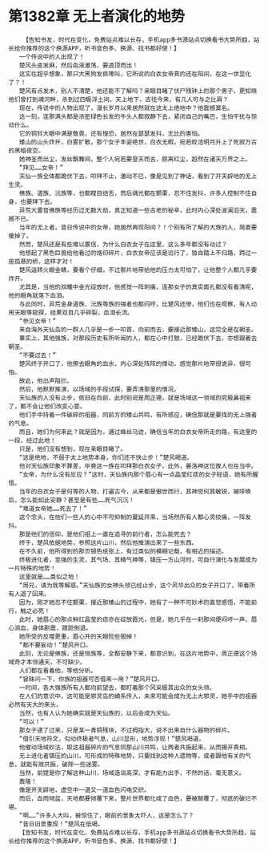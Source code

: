 # 第1382章 无上者演化的地势
        【告知书友，时代在变化，免费站点难以长存，手机app多书源站点切换看书大势所趋，站长给你推荐的这个换源APP，听书音色多、换源、找书都好使！】
       一个传说中的人出现了！
       楚风头皮发麻，然后血液激荡，要透顶而出！
       这实在超乎想象，那只大黑狗发疯嚎叫，它所说的白衣女帝真的还在阳间，在这一世显化了？！
       楚风有点发木，别人不清楚，他还能不了解吗？亲眼目睹了伏尸残钟上的那个男子，更知晓他们曾打到魂河畔，杀到过四极浮土间，天上地下，古往今来，有几人可与之比肩？
       现在，传说中的人物出现了，漫长岁月以来居然就在这太上绝地中？他震撼莫名。
       这一刻，连那满头都是浓密绿色长发的牛头人都寂静下去，紧闭自己的嘴巴，生怕干扰与惊动什么。
       它的铜铃大眼中满是敬畏，还有惶恐，居然在瑟瑟发抖，无比的害怕。
       矮山的山头炸开，白雾扩散，那个女子丰姿绝世，白衣无暇，宛若皎洁明月升上了死寂万古的黑暗夜空。
       她神圣而出尘，发丝飘舞间，整个人宛若要登天而去，脱离红尘，超然在诸天万界之上。
       “拜见……女帝！”
       天仙一族全体都跪伏下去，叩拜不止，激动不已，像是见到了神话，看到了开天辟地的无上生灵。
       佛族、道族、沅族等，也都瞠目结舌，而后魂光都在颤栗，忍不住发抖，许多人控制不住自身，也要拜下去。
       异荒大雷音佛族等经历过无数大劫，真正知道一些古老的秘辛，此时内心深处波澜滔天，震撼不已。
       当年的无上者，昔日传说中的女帝，她居然再现阳间？！个别有所了解的大族的人，简直要傻掉了。
       然而，楚风还是有些难以置信，为什么白衣女子在这里，这么多年都没有动过？
       他想起了黑色巨兽给他看过的烙印碎片，白衣女帝应该是远行了，独自踏上不归路，跨过一座孤悬的桥，这样才对！
       楚风运转火眼金睛，要看个仔细，不过那片地带给他的压力太可怕了，让他整个人都几乎要炸开。
       尤其是，当他的双瞳中金光绽放时，他感觉一阵刺痛，连那女子的真实面孔都没有看清呢，他的眼角就落下血泪。
       与此同时，异荒金身道族、沅族等族的强者也都闷哼，比楚风还惨，他们也在观察，有人动用天眼等窥探，结果双目几乎碎裂，血泪长流。
       “参见女帝！”
       来自海外天仙岛的一群人几乎是一步一叩首，向前而去，要接近那矮山，这完全是在朝圣。
       事实上，其他强族，对那段历史有所听闻的人，都在心中打鼓，已经跪伏下去，亦想跟着去朝圣。
       “不要过去！”
       楚风终于开口了，他擦去眼角的血水，内心深处阵阵的悸动，感觉那片地带很诡异，很可怕。
       故此，他出声阻拦。
       然后，他默默推演，以场域的手段试探，要弄清那里的情况。
       天仙族的人没有止步，依旧在向前，此时别说是周正德，就是场域这一领域的究极鼻祖来了，都不会让他们改变心意。
       他们手中持着一件破碎的祖器，同前方的矮山共鸣，有所感应，确信那就是要找的无上强者的气息。
       而且，她们为何来此？就是因为，通过蛛丝马迹，确信当年的白衣女帝所走的路，有这里的一段，经过此地！
       只是，他们没有想到，现在亲眼目睹了。
       “这是绝地，不弱于太上地势本身，你们还不快止步！”楚风喝道。
       他对天仙族印象不算差，毕竟这一族在叩拜那白衣女子，此外，姜洛神这位故人也在当中。
       “女帝，为什么没有反应？”这时，天仙族内那个眉心有一点晶莹红痣的女子轻语，她有所醒悟。
       当年的白衣女子是何等的人物，打遍古今，从来都是傲世而行，其神觉何其敏锐，被呼唤后，怎么能如此安静？甚至是有些……死气沉沉！
       “难道女帝她……死去了！”
       这个念头，在他们一些人的心中不可抑制的蔓延开来，当场然所有人都心灵绞痛，一阵发抖。
       那是他们的信仰，是他们祖上一直在追寻的前行者，怎么能死去？
       终于，楚风依据地势，参照这片山川，然后他推演出来了一些东西。
       在不久前，他所得到的那页银色纸张上，有过类似的模糊记载，有相近的描述。
       终极进化者，至强的生灵，其气场、其精气神等，镇压一方山河时，可自行演化与发展成为一片特殊的地势！
       这里就是……类似之地！
       “周兄，请为我等解惑。”天仙族的女神头领已经止步，这个风华出众的女子开口了，带着所有人退了回来。
       因为，刚才她忍不住颤栗，接近那矮山的过程中，她有了一种不可妙术的直觉感悟，不能前行，触之必死！
       此时，她眉心的那点鲜红晶莹的痣亦在绽放霞光，但是，她几乎在一刹那间便闷哼一声，眉心淌血，身体剧震，踉跄倒退。
       她所受的反噬更重，眉心开的天眼险些毁掉！
       “都不要妄动！”楚风开口。
       此刻，无论是佛族，还是恒族等，全都安静下来，都意识到，在这片地势中，周正德这个场域奇才本领通天，不可缺少。
       人们都在看着他，等他分析。
       “冒昧问一下，你族的祖器可否借来一用？”楚风开口。
       一时间，各大强族所有人都向前望去，都盯着那个风采极其出众的女头领。
       在人们的意识中，这可能是邪灵岛的嫡系传人，未来可能会成为无上大邪灵，她手中的祖器必然有天大的来头。
       当然，也有人认为她确实就是天仙族的，以后会成为天仙。
       “可以！”
       那女子递了过来，只是某一青铜残块，不过拇指大，说不出来自什么器物的碎片。
       “借引天地符文，勾动终极者气息，山川显形，地势浮现！”楚风喝道。
       他催动场域妙法，取这祖器碎片的气息同那山川共鸣，让两者共振起来，从而揭开真相。
       无上进化者镇压的山川，可形成的特殊地势，只要找到这种人遗物等，或者跟他有关的气息，就能有效共振，破除一些迷雾。
       当然，前提是你了解这种山川，场域造诣高深，才有能力出手，不然的话，毫无意义。
       轰隆！
       像是开天辟地，虚空中一道又一道血色闪电交织。
       而后，血雨倾盆，天地都要倾覆下来，整片世界都化成了血色，要被颠覆了，彻底的破烂不堪。
       “啊……”许多人大叫，被惊住了，眼前的景象太吓人，这是怎么了？
       “昔日旧景重现！”楚风在低喝。
       【告知书友，时代在变化，免费站点难以长存，手机app多书源站点切换看书大势所趋，站长给你推荐的这个换源APP，听书音色多、换源、找书都好使！】